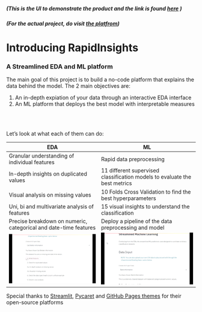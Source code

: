 
##### (This is the UI to demonstrate the product and the link is found [here](https://shawnd29.github.io/RapidInsights/) )
##### (For the actual project, do visit [the platfrom](https://webapp-streamlined.herokuapp.com/))
<p> </p>
<p> </p>

# Introducing RapidInsights
<p> </p>

### A Streamlined EDA and ML platform
<p> </p>
The main goal of this project is to build a no-code platform that explains the data behind the model. The 2 main objectives are: 
<br />
<ol>
<li>An in-depth expiation of your data through an interactive EDA interface</li>
<li>An ML platform that deploys the best model with interpretable measures</li>
</ol>
<br />
<br />

Let’s look at what each of them can do:

|EDA                          |ML                        
|----------------|-----------------------------
Granular understanding of individual features|Rapid data preprocessing           
|In-depth insights on duplicated values | 11 different supervised classification models to evaluate the best metrics
|Visual analysis on missing values | 10 Folds Cross Validation to find the best hyperparameters
|Uni, bi and multivariate analysis of features         | 15 visual insights to understand the classification       
|Precise breakdown on numeric, categorical and date-time features | Deploy a pipeline of the data preprocessing and model
|![EDA](./assets/images/EDA.gif) | ![ML](./assets/images/ML.gif)



Special thanks to [Streamlit](https://github.com/streamlit/streamlit), [Pycaret](https://github.com/pycaret/pycaret) and [GitHub Pages themes](https://github.com/pages-themes/midnight) for their open-source platforms 


